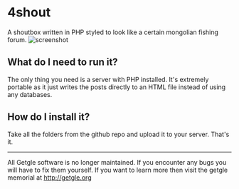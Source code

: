 # 4shout
A shoutbox written in PHP styled to look like a certain mongolian fishing forum.
![screenshot](https://raw.githubusercontent.com/js6/4shout/master/screenshot.png "Screenshot")
## What do I need to run it?
The only thing you need is a server with PHP installed.  It's extremely portable as it just writes the posts directly to an HTML file instead of using any databases.

## How do I install it?
Take all the folders from the github repo and upload it to your server.  That's it.

---
All Getgle software is no longer maintained. If you encounter any bugs you will have to fix them yourself.
If you want to learn more then visit the getgle memorial at http://getgle.org

